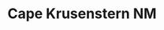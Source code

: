 ---
unit_code: "CAKR"
unit_name: "Cape Krusenstern NM"
unit_type: "National Monument"
nps_region: "Alaska"
scalerank: 4
note: "null"
name: "Cape Krusenstern NM"
featureclass: "National Park Service"
geojson: >-
  {"type":"Feature","properties":{},"geometry":{"type":"Polygon","coordinates":[[[-162.7752685546875,67.16817220052084],[-162.7752685546875,67.16817220052084],[-162.71732584635416,67.163330078125],[-162.71732584635416,67.10310872395834],[-162.71732584635416,67.04500325520834],[-162.73331705729166,67.048828125],[-162.888916015625,67.04296875],[-162.9395751953125,67.04813639322917],[-162.951904296875,67.0443115234375],[-162.937255859375,67.029296875],[-162.916748046875,67.02083333333334],[-162.8695068359375,67.01485188802084],[-162.847900390625,67.00887044270834],[-162.8741455078125,67.00533040364584],[-163.07393391927084,67.0355224609375],[-163.142333984375,67.0570068359375],[-163.40559895833334,67.07588704427084],[-163.43310546875,67.08504231770834],[-163.68827311197916,67.10323079427084],[-163.72493489583334,67.11128743489584],[-163.765625,67.13997395833334],[-163.77421061197916,67.18037923177084],[-163.7734375,67.2257080078125],[-163.78641764322916,67.26953125],[-163.79243977864584,67.28902180989584],[-163.81001790364584,67.33516438802084],[-163.82393391927084,67.35457356770834],[-163.96158854166666,67.4986572265625],[-164.04646809895834,67.563720703125],[-164.1514892578125,67.61962890625],[-164.19014485677084,67.6314697265625],[-164.19014485677084,67.6317138671875],[-164.19014485677084,67.68965657552084],[-164.15152994791666,67.68965657552084],[-164.15152994791666,67.7186279296875],[-164.0791015625,67.7186279296875],[-164.0791015625,67.74763997395834],[-164.04044596354166,67.74763997395834],[-164.04044596354166,67.7620849609375],[-163.96317545572916,67.7620849609375],[-163.96317545572916,67.776611328125],[-163.84305826822916,67.776611328125],[-163.72977701822916,67.776611328125],[-163.60477701822916,67.776611328125],[-163.50927734375,67.776611328125],[-163.46097819010416,67.771728515625],[-163.33174641927084,67.78662109375],[-163.20987955729166,67.80074055989584],[-163.16162109375,67.7958984375],[-163.18575032552084,67.771728515625],[-163.2581787109375,67.7620849609375],[-163.267822265625,67.73799641927084],[-163.31612141927084,67.72347005208334],[-163.2919921875,67.68965657552084],[-163.2581787109375,67.6751708984375],[-163.26302083333334,67.64619954427084],[-163.3209228515625,67.60762532552084],[-163.2919921875,67.5882568359375],[-163.30647786458334,67.54964192708334],[-163.35957845052084,67.50618489583334],[-163.2774658203125,67.4578857421875],[-163.2919921875,67.44344075520834],[-163.2581787109375,67.42891438802084],[-163.21956380208334,67.42891438802084],[-163.21956380208334,67.32185872395834],[-163.21956380208334,67.25508626302084],[-163.1278076171875,67.25508626302084],[-163.1278076171875,67.23579915364584],[-163.05745442708334,67.2274169921875],[-162.9873046875,67.21907552083334],[-162.92496744791666,67.21162923177084],[-162.88151041666666,67.206787109375],[-162.876708984375,67.18745930989584],[-162.79459635416666,67.18265787760417],[-162.7752685546875,67.16817220052084]]]}}
number: 59
title: "Cape Krusenstern NM"
---